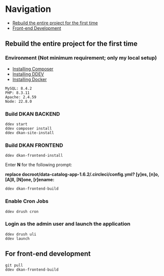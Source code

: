 # Navigation
- [Rebuild the entire project for the first time](https://github.com/COP-CMU/get-dkan/edit/main/README.md#rebuild-the-entire-project-for-the-first-time)
- [Front-end Development](https://github.com/COP-CMU/get-dkan/edit/main/README.md#for-front-end-development)

## Rebuild the entire project for the first time

### Environment (Not minimum requirement; only my local setup)
- [Installing Composer](https://getcomposer.org/doc/00-intro.md#installation-linux-unix-osx)
- [Installing DDEV](https://ddev.readthedocs.io/en/latest/users/install/ddev-installation/)
- [Installing Docker](https://ddev.readthedocs.io/en/latest/users/install/docker-installation/)
```
MySQL: 8.4.2
PHP: 8.3.11
Apache: 2.4.59
Node: 22.8.0
```

### Build DKAN BACKEND

```
ddev start
ddev composer install
ddev dkan-site-install
```

### Build DKAN FRONTEND
```
ddev dkan-frontend-install
```
Enter **N** for the following prompt:

**replace docroot/data-catalog-app-1.6.2/.circleci/config.yml? [y]es, [n]o, [A]ll, [N]one, [r]ename:**
```
ddev dkan-frontend-build
```

### Enable Cron Jobs
```
ddev drush cron
```

### Login as the admin user and launch the application

```
ddev drush uli
ddev launch
```

## For front-end development
```
git pull
ddev dkan-frontend-build
```
